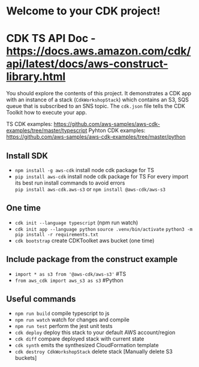 # Welcome to your CDK project!
# CDK TS API Doc - https://docs.aws.amazon.com/cdk/api/latest/docs/aws-construct-library.html
You should explore the contents of this project. It demonstrates a CDK app with an instance of a stack (`CdkWorkshopStack`)
which contains an S3, SQS queue that is subscribed to an SNS topic.
The `cdk.json` file tells the CDK Toolkit how to execute your app.

TS CDK examples: https://github.com/aws-samples/aws-cdk-examples/tree/master/typescript
Pyhton CDK examples: https://github.com/aws-samples/aws-cdk-examples/tree/master/python

## Install SDK
* `npm install -g aws-cdk`   install node cdk package for TS
* `pip install aws-cdk`   install node cdk package for TS
   For every import its best run install commands to avoid errors  
            `pip install aws-cdk.aws-s3` or `npm install @aws-cdk/aws-s3`
 ## One time
 * `cdk init --language typescript` (npm run watch)
 * `cdk init app --language python`
    `source .venv/bin/activate`
    `python3 -m pip install -r requirements.txt`
 * `cdk bootstrap`   create CDKToolket aws bucket (one time)
## Include package from the construct example
* `import * as s3 from '@aws-cdk/aws-s3'`   #TS
* `from aws_cdk import aws_s3 as s3`        #Python
## Useful commands
 * `npm run build`   compile typescript to js
 * `npm run watch`   watch for changes and compile
 * `npm run test`    perform the jest unit tests
 * `cdk deploy`      deploy this stack to your default AWS account/region
 * `cdk diff`        compare deployed stack with current state
 * `cdk synth`       emits the synthesized CloudFormation template
 * `cdk destroy CdkWorkshopStack` delete stack [Manually delete S3 buckets]
